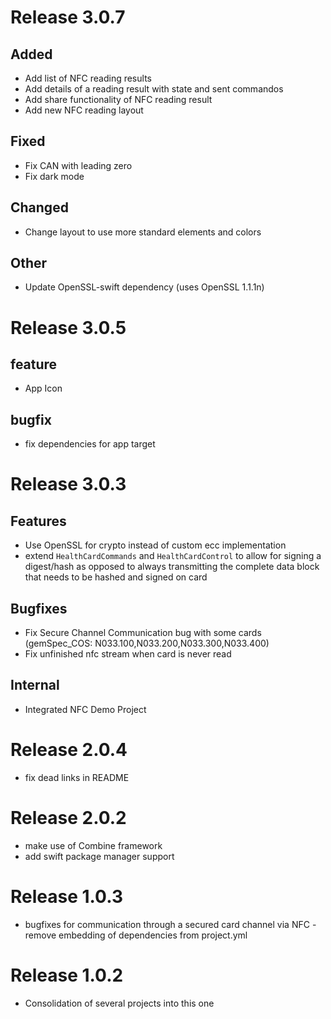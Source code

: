 # Release 3.0.7

## Added

 - Add list of NFC reading results
 - Add details of a reading result with state and sent commandos 
 - Add share functionality of NFC reading result
 - Add new NFC reading layout
 
## Fixed

 - Fix CAN with leading zero
 - Fix dark mode 

## Changed

 - Change layout to use more standard elements and colors 

## Other

 - Update OpenSSL-swift dependency (uses OpenSSL 1.1.1n)

# Release 3.0.5

## feature

- App Icon

## bugfix

- fix dependencies for app target

# Release 3.0.3

## Features

- Use OpenSSL for crypto instead of custom ecc implementation
- extend `HealthCardCommands` and `HealthCardControl` to allow for signing a digest/hash as opposed to always transmitting the complete data block that needs to be hashed and signed on card

## Bugfixes

- Fix Secure Channel Communication bug with some cards (gemSpec_COS: N033.100,N033.200,N033.300,N033.400)
- Fix unfinished nfc stream when card is never read


## Internal

- Integrated NFC Demo Project

# Release 2.0.4

- fix dead links in README

# Release 2.0.2

- make use of Combine framework
- add swift package manager support

# Release 1.0.3

- bugfixes for communication through a secured card channel via NFC - remove embedding of dependencies from project.yml

# Release 1.0.2

- Consolidation of several projects into this one


